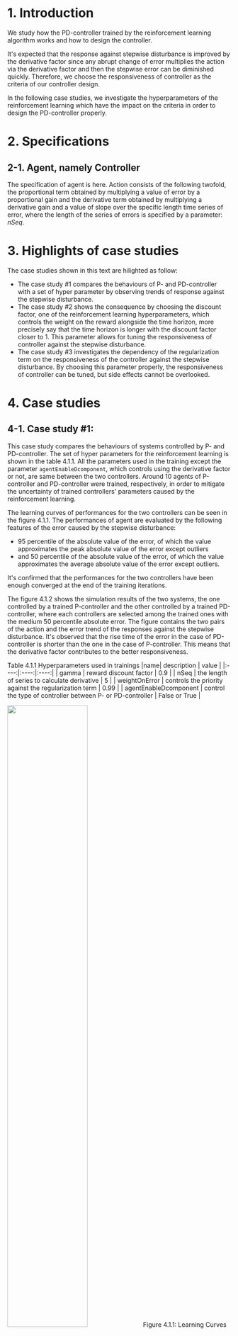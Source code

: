

# 1. Introduction

We study how the PD-controller trained by the reinforcement learning algorithm works
and how to design the controller.

It's expected that 
the response against stepwise disturbance 
is improved by the derivative factor
since any abrupt change of error multiplies the action
via the derivative factor and then the stepwise error can be diminished quickly.
Therefore, we choose the responsiveness of controller as the criteria of our controller design.

In the following case studies,
we investigate the hyperparameters of the reinforcement learning 
which have the impact on the criteria
in order to design the PD-controller properly.

# 2. Specifications

## 2-1. Agent, namely Controller
The specification of agent is here.
Action consists of the following twofold,
the proportional term obtained by multiplying a value of error by a proportional gain
and the derivative term obtained by multiplying a derivative gain and a value of slope over the specific length time series of error, 
where the length of the series of errors is specified by a parameter: $nSeq$.

# 3. Highlights of case studies
The case studies shown in this text are hilighted as follow:
- The case study #1 compares the behaviours of P- and PD-controller with a set of hyper parameter by observing trends of response against the stepwise disturbance.
- The case study #2 shows the consequence by choosing the discount factor, one of the reinforcement learning hyperparameters, which controls the weight on the reward alongside the time horizon, more precisely say that the time horizon is longer with the discount factor closer to 1. This parameter allows for tuning the responsiveness of controller against the stepwise disturbance.
- The case study #3 investigates the dependency of the regularization term on the responsiveness of the controller against the stepwise disturbance. By choosing this parameter properly, the responsiveness of controller can be tuned, but side effects cannot be overlooked.

# 4. Case studies

## 4-1. Case study #1: 

This case study compares the behaviours of systems controlled by P- and PD-controller.
The set of hyper parameters for the reinforcement learning is shown in the table 4.1.1.
All the parameters used in the training except the parameter `agentEnableDcomponent`, 
which controls using the derivative factor or not, 
are same between the two controllers.
Around 10 agents of P-controller and PD-controller were trained, respectively, 
in order to mitigate the uncertainty of trained controllers' parameters caused by the reinforcement learning.

The learning curves of performances for the two controllers can be seen in the figure 4.1.1.
The performances of agent are evaluated by the following features of the error caused by the stepwise disturbance:
- 95 percentile of the absolute value of the error, of which the value approximates the peak absolute value of the error except outliers
- and 50 percentile of the absolute value of the error, of which the value approximates the average absolute value of the error except outliers.

It's confirmed that the performances for the two controllers have been enough converged at the end of the training iterations.

The figure 4.1.2 shows the simulation results of the two systems, the one controlled by a trained P-controller
and the other controlled by a trained PD-controller, where each controllers are selected among the trained ones with the medium 50 percentile absolute error.
The figure contains the two pairs of the action and the error trend of the responses against the stepwise disturbance.
It's observed that the rise time of the error in the case of PD-controller is shorter than the one in the case of P-controller.
This means that the derivative factor contributes to the better responsiveness.

Table 4.1.1 Hyperparameters used in trainings
|name| description | value |
|:----:|:----:|:----:|
| gamma | reward discount factor | 0.9 |
| nSeq | the length of series to calculate derivative | 5 |
| weightOnError | controls the priority against the regularization term  | 0.99 |
| agentEnableDcomponent | control the type of controller between P- or PD-controller | False or True |

<img src="./img/cs1f_error_features_boxplot2.png" width = "60%"> 
Figure 4.1.1: Learning Curves of the error against the stepwise disturbance

<img src="./img/cs1f_trend.png" width = "60%"> 
Figure 4.1.2: Simulation results of the responses against the stepwise disturbance for P- and PD-controller, respectively

## 4-2. Case study #2:

Here, we study hyperparameter of the reinforcement learning which can significantly influence the responsiveness against the error.
It's supposed to choose the discount factor, `gamma`, because of the following reasons.
First of all, the discount factor controls the priority of rewards alongside the time horizon, 
in fact, 
seeing the [definition of the discounted infinite sum of rewards](https://en.wikipedia.org/wiki/Reinforcement_learning#Criterion_of_optimality),
if the discount factor closes to 1 then, agents are oriented to the long term reward.
In contrast, with the smaller discount factor, still non negative, 
agent seeks for gaining reward in the short-term by diminishing the error as quickly as possible.
That's the reasoning behind choosing the discount factor as the control parameter of the responsiveness.

The set of hyperparameters used in the trainings is shown in the table 4.2.1.
Given that the discounting factor can be given as `1-1/T`, where `T` denotes the time constant of a moving average of rewards,
the options of discount factor, 0.9, 0.95 and 0.975, are according to the options of time constant, T = 10, 20 and 40, respectively.
This interpretation enables to understand the discount factor easily,
because the time constant can directly control the rise time of the response against the stepwise error.

The figure 4.2.1 shows the learning curve of the performances of trained agents by using the features which are mentioned in the case study 1.
All the performances of trained agents have been enough saturated at the end of training iterations, however,
the agents with the discount factor closer to 1 are likely to converge more slowly.

The simulated response of closed loop system controlled by instances selected from trained agents with the same criteria used in the case study 1,
is shown in the figure 4.2.2.
The rise time of response against stepwise disturbance controlled by trained agents 
is shown in the figure 4.2.3.
Both results tell us that,
with the discount factor closer to 1, namely with the longer time constant, 
the rise time becomes longer.

Table 4.2.1 Hyperparameters used in trainings
|name| description | value |
|:----:|:----:|:----:|
| gamma | reward discount factor | 0.9, 0.95 and 0.975 |
| nSeq | the length of series to calculate derivative | 5 |
| weightOnError | controls the priority against the regularization term  | 0.99 |
| agentEnableDcomponent | control the type of controller between P- or PD-controller | True(PD-controller only) |

<img src="./img/cs2a_error_features_boxplot2.png" width = "60%"> 
Figure 4.2.1: Learning Curves of trained agents' performances

<img src="./img/cs2a_trend.png" width = "60%"> 
Figure 4.2.2: Simulation results of the responses against the stepwise disturbance for the given three discount factors, respectively

<img src="./img/cs2a_rise_time_boxplot.png" width = "60%"> 
Figure 4.2.3: Learning Curves of rise times of trained controllers

## 4-3. Case study #3:

In the context of control theory,
the regularization term, which is usually defined as the norm of manipulation values,
often serves the restriction of the abrupt change of the action
and then leads to less sensitive controller against disturbances.

The weight parameter, which is the proportional rate to combine the two reward components, say, 
the absolute value of the error and the one of the action, can work as the regularization parameter.
Here, we study how the weight parameter can affect the responsiveness against the disturbance and 
how it can stabilise learning processes.

The following two environments are considered.
- The environment with the stepwise disturbance,
- and the one with the stepwise disturbance and also the gaussian distributed noise.

Thinking about the second environment can not be skipped
because the counter effect by less regularization, which is the vulnarability against the gaussian distributed noise, should be checked.

The hyperparameters used in the training are shown in the table 4.3.1.
The weigt parameter, namely `weightOnError`, is chose from the three options,
where with the value closer to 1 the regularization gets smaller.

The learning curves of the parameters of trained agents are shown in the figure 4.3.1(a),(b) and (c).
And the figure 4.3.2(a) and (b) shows the learning curves of the features of the error and the rise time, respectively.
We observe as follows.
- For all the cases, whether with or without the gaussian distributed noise or however small the regularization terms are, the training processes have been converged at the end of training iterations. Though, in the case with the least regularization term, `weightOnError=0.99`, the learnings with the gaussian distributed noise are more stable than the ones without the noise.
- When the regularization term goes smaller, the magnitudes of the proportional and derivative gains without the gaussian distributed noise become larger, which means that trained controllers response against the disturbance more quickly. The same thing can be confirmed in the gains trained under the environment with the noise. Comparing the gains tuned under environments without and with the noise, the absolute values of the first are larger than the ones of the later.
- Rise times are very unstable and vulnable against the regularizationterm and the gaussian distributed noise generated in the environment. As alread mentioned in the above item, with the lighter regularization, generally speaking, we can acquire faster controller, however, the peformance of the quickness varies inside the single fixed parameter set.
- The lighter the weight parameter is, the smaller Rise time is. The median value of rise time with the lightest regularization term, 15, is shorter than the one with the medium regularization term, 55 and also than the one with the largest regularization term, 80. This fact is consistent with the second finding. However, the rise times, especially with the lightest regularization and trained under the environment without the Gaussian noise, are unstable. Actually, they distributed from 0 to nearly 40.

The first finding can interestingly imply that
the regularization term can be replaced by the disturbance of the environment
and furthermore that, thiking that noises are generally accompanied with environments,
it's not mandate to add the regularization term in the reinforcement learning framework.

And according to the third finding, it's hard to evaluate the responsiveness against the stepwise disturbance
by using the rise time. This criteria is too sensitive to trained parameters.

Table 4.3.1 Hyperparameters used in trainings
|name| description | value |
|:----:|:----:|:----:|
| gamma | reward discount factor | 0.9 |
| nSeq | the length of series to calculate derivative | 5 |
| weightOnError | controls the priority against the regularization term  | 0.5, 0.9 or 0.99 |
| amplitudeDv | standard deviation of gaussian noise | 0 or 0.1 |
| agentEnableDcomponent | control the type of controller between P- or PD-controller | True(PD-controller only) |

<img src="./img/cs3c_p_gainD_distribution.png" width = "60%"> 
Figure 4.3.1(a): Learning curves of the trained derivative gains

<img src="./img/cs3c_p_gainP_distribution.png" width = "60%"> 
Figure 4.3.1(b): Learning curves of the trained proportional gains

<img src="./img/cs3c_policy_sd_distribution.png" width = "60%"> 
Figure 4.3.1(c): Learning curves of the trained standard deviation of the noise generated by agents

<img src="./img/cs3c_error_features_boxplot2.png" width = "60%"> 
Figure 4.3.2(a): Learning Curves of trained agents' performances

<img src="./img/cs3c_rise_time_boxplot.png" width = "60%"> 
Figure 4.3.2(b): Learning Curves of rise times of trained controllers
